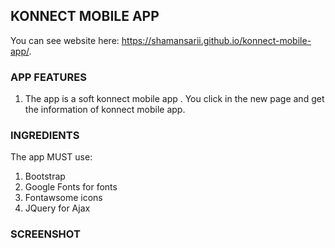 KONNECT MOBILE APP
------------------
You can see website here: https://shamansarii.github.io/konnect-mobile-app/.

### APP FEATURES

1. The app is a soft konnect mobile app . You click in the new page and get the information of konnect mobile app.

### INGREDIENTS

The app MUST use:
1. Bootstrap
2. Google Fonts for fonts
3. Fontawsome icons
4. JQuery for Ajax

### SCREENSHOT



